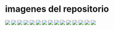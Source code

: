 # imagenes del repositorio



![](img/img%201.png)
![](img/img%202.png)
![](img/img%203.png)
![](img/img%204.png)
![](img/img%205.png)
![](img/img%206.png)
![](img/img%207.png)
![](img/img%208.png)
![](img/img%209.png)
![](img/img%2010.png)
![](img/img%2011.png)
![](img/img%2012.png)
![](img/img%2013.png)
![](img/img%2014.png)
![](img/img%2015.png)